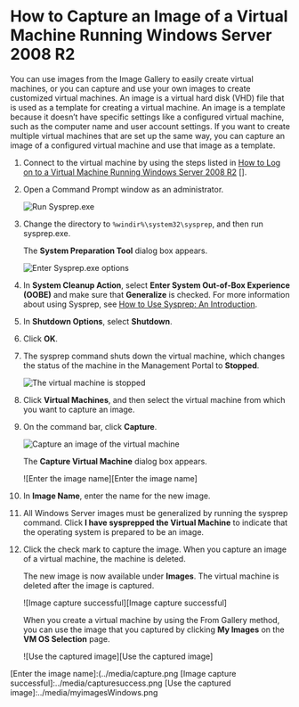 
<properties umbracoNaviHide="0" pageTitle="How to Capture an Image of a Virtual Machine Running Windows Server 2008 R2" metaKeywords="Windows Azure virtual machine, Azure virtual machine, Azure image, capture an image, image" metaDescription="Learn how to capture your own images to create customized virtual machines." linkid="manage-windows-how-to-guide-virtual-machines" urlDisplayName="How to: virtual machines" headerExpose="" footerExpose="" disqusComments="1" />

# <a id="capture"> </a>How to Capture an Image of a Virtual Machine Running Windows Server 2008 R2 #

You can use images from the Image Gallery to easily create virtual machines, or you can capture and use your own images to create customized virtual machines. An image is a virtual hard disk (VHD) file that is used as a template for creating a virtual machine. An image is a template because it doesn’t have specific settings like a configured virtual machine, such as the computer name and user account settings. If you want to create multiple virtual machines that are set up the same way, you can capture an image of a configured virtual machine and use that image as a template.


1. Connect to the virtual machine by using the steps listed in [How to Log on to a Virtual Machine Running Windows Server 2008 R2] [].

2.	Open a Command Prompt window as an administrator.

	![Run Sysprep.exe][Run Sysprep.exe]

3.	Change the directory to `%windir%\system32\sysprep`, and then run sysprep.exe.

	The **System Preparation Tool** dialog box appears.

	![Enter Sysprep.exe options][Enter Sysprep.exe options]

4.	In **System Cleanup Action**, select **Enter System Out-of-Box Experience (OOBE)** and make sure that **Generalize** is checked. For more information about using Sysprep, see [How to Use Sysprep: An Introduction][].

5.	In **Shutdown Options**, select **Shutdown**.

6.	Click **OK**.

7.	The sysprep command shuts down the virtual machine, which changes the status of the machine in the Management Portal to **Stopped**.

	![The virtual machine is stopped][The virtual machine is stopped]

8.	Click **Virtual Machines**, and then select the virtual machine from which you want to capture an image.

9.	On the command bar, click **Capture**.

	![Capture an image of the virtual machine][Capture an image of the virtual machine]

	The **Capture Virtual Machine** dialog box appears.

	![Enter the image name][Enter the image name]

10.	In **Image Name**, enter the name for the new image.

11.	All Windows Server images must be generalized by running the sysprep command. Click **I have sysprepped the Virtual Machine** to indicate that the operating system is prepared to be an image.

12.	Click the check mark to capture the image. When you capture an image of a virtual machine, the machine is deleted.

	The new image is now available under **Images**. The virtual machine is deleted after the image is captured.

	![Image capture successful][Image capture successful]

	When you create a virtual machine by using the From Gallery method, you can use the image that you captured by clicking **My Images** on the **VM OS Selection** page.

	![Use the captured image][Use the captured image]


[How to Log on to a Virtual Machine Running Windows Server 2008 R2]:./howto-log-into-VM/
[How to Use Sysprep: An Introduction]:http://technet.microsoft.com/en-us/library/bb457073.aspx
[Run Sysprep.exe]:../media/sysprepcommand.png
[Enter Sysprep.exe options]:../media/sysprepgeneral.png
[The virtual machine is stopped]:../media/sysprepstopped.png
[Capture an image of the virtual machine]:../media/capturevm.png
[Enter the image name]:(../media/capture.png
[Image capture successful]:../media/capturesuccess.png
[Use the captured image]:../media/myimagesWindows.png